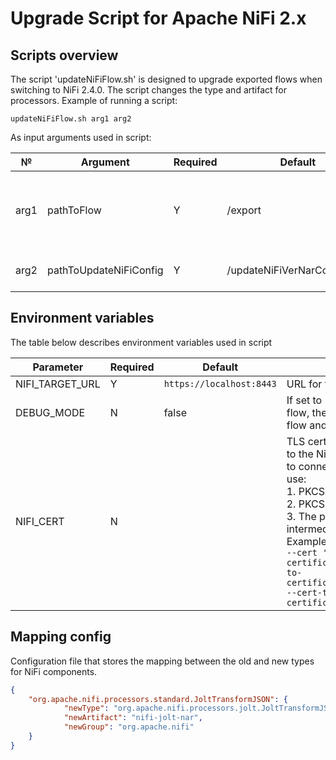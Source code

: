 # Upgrade Script for Apache NiFi 2.x

## Scripts overview

The script 'updateNiFiFlow.sh' is designed to upgrade exported flows when switching to NiFi 2.4.0. The script changes the type and artifact for processors.
Example of running a script:

`updateNiFiFlow.sh arg1 arg2`

As input arguments used in script:

| №    | Argument               | Required | Default                      | Description                                                 |
|------|------------------------|----------|------------------------------|-------------------------------------------------------------|
| arg1 | pathToFlow             | Y        | /export                      | Path to the directory where the exported flows are located. |
| arg2 | pathToUpdateNiFiConfig | Y        | /updateNiFiVerNarConfig.json | Path to mapping config .                                    |

## Environment variables

The table below describes environment variables used in script

| Parameter       | Required | Default                  | Description                                                                                                                                                                                                                                                                                                                                                                                                                                                                                |
|-----------------|----------|--------------------------|--------------------------------------------------------------------------------------------------------------------------------------------------------------------------------------------------------------------------------------------------------------------------------------------------------------------------------------------------------------------------------------------------------------------------------------------------------------------------------------------|
| NIFI_TARGET_URL | Y        | `https://localhost:8443` | URL for target NiFi.                                                                                                                                                                                                                                                                                                                                                                                                                                                                       |
| DEBUG_MODE      | N        | false                    | If set to 'true', then when upgrading a flow, the difference between upgrade flow and export flow will be shown.                                                                                                                                                                                                                                                                                                                                                                           |
| NIFI_CERT       | N        |                          | TLS certificates that are used to connect to the NiFi target. In case of alpine image, to connect using certificates you need to use: <br/> 1. PKCS12 keystore<br/> 2. PKCS12 keystore password <br/> 3. The public certificate of the intermediate CA in PEM format. <br/> Example of certificate installation:<br/> `--cert '/path-to-certificate/CN=admin_OU=NIFI.p12:/path-to-certificate/CN=admin_OU=NIFI.password' --cert-type P12 --cacert /path-to-certificate/nifi-cert.pem`<br/> |

## Mapping config

Configuration file that stores the mapping between the old and new types for NiFi components.
```json
{
    "org.apache.nifi.processors.standard.JoltTransformJSON": {
            "newType": "org.apache.nifi.processors.jolt.JoltTransformJSON",
            "newArtifact": "nifi-jolt-nar",
            "newGroup": "org.apache.nifi"
    }
}
```
